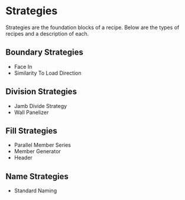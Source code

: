 # Strategies

Strategies are the foundation blocks of a recipe. Below are the types of recipes and a description of each.

## Boundary Strategies
- Face In
- Similarity To Load Direction

## Division Strategies
- Jamb Divide Strategy
- Wall Panelizer

## Fill Strategies
- Parallel Member Series
- Member Generator
- Header

## Name Strategies
- Standard Naming
